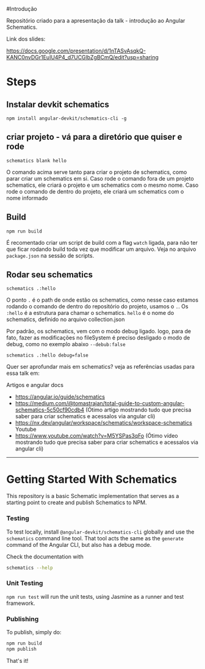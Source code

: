 #Introdução

Repositório criado para a apresentação da talk - introdução ao Angular Schematics.

Link dos slides:

https://docs.google.com/presentation/d/1nTASvAsqkQ-KANC0nvDGr1EuIU4P4_d7UCGlbZgBCmQ/edit?usp=sharing

# Steps

## Instalar devkit schematics
`npm install angular-devkit/schematics-cli -g`
 
## criar projeto - vá para a diretório que quiser e rode
`schematics blank hello`

O comando acima serve tanto para criar o projeto de schematics, como parar criar um schematics em si.
Caso rode o comando fora de um projeto schematics, ele criará o projeto e um schematics com o mesmo nome.
Caso rode o comando de dentro do projeto, ele criará um schematics com o nome informado


## Build
`npm run build`

É recomentado criar um script de build com a flag `watch` ligada, para não ter que ficar rodando build toda vez que modificar um arquivo. Veja no arquivo `package.json` na sessão de scripts.


## Rodar seu schematics
`schematics .:hello`

O ponto `.` é o path de onde estão os schematics, como nesse caso estamos rodando o comando de dentro do repositório do projeto, usamos o `.`.
Os `:hello` é a estrutura para chamar o schematics. `hello` é o nome do schematics, definido no arquivo collection.json

Por padrão, os schematics, vem com o modo debug ligado. logo, para de fato, fazer as modificações no fileSystem é preciso desligado o modo de debug, como no exemplo abaixo `--debub:false`

`schematics .:hello debug=false`


Quer ser aprofundar mais em schematics?
veja as referências usadas para essa talk em:

Artigos e angular docs
* https://angular.io/guide/schematics
* https://medium.com/@tomastrajan/total-guide-to-custom-angular-schematics-5c50cf90cdb4 (Ótimo artigo mostrando tudo que precisa saber para criar schematics e acessalos via angular cli)
* https://nx.dev/angular/workspace/schematics/workspace-schematics
Youtube
* https://www.youtube.com/watch?v=M5YSPas3qFo (Ótimo vídeo mostrando tudo que precisa saber para criar schematics e acessalos via angular cli)


-----

# Getting Started With Schematics

This repository is a basic Schematic implementation that serves as a starting point to create and publish Schematics to NPM.

### Testing

To test locally, install `@angular-devkit/schematics-cli` globally and use the `schematics` command line tool. That tool acts the same as the `generate` command of the Angular CLI, but also has a debug mode.

Check the documentation with
```bash
schematics --help
```

### Unit Testing

`npm run test` will run the unit tests, using Jasmine as a runner and test framework.

### Publishing

To publish, simply do:

```bash
npm run build
npm publish
```

That's it!
 
